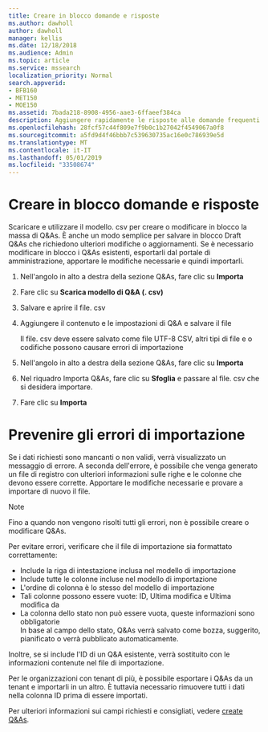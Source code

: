 ```yaml
---
title: Creare in blocco domande e risposte
ms.author: dawholl
author: dawholl
manager: kellis
ms.date: 12/18/2018
ms.audience: Admin
ms.topic: article
ms.service: mssearch
localization_priority: Normal
search.appverid:
- BFB160
- MET150
- MOE150
ms.assetid: 7bada218-8908-4956-aae3-6ffaeef384ca
description: Aggiungere rapidamente le risposte alle domande frequenti con gli strumenti di importazione nel portale di amministrazione di Microsoft Search
ms.openlocfilehash: 28fcf57c44f809e7f9b0c1b27042f4549067a0f8
ms.sourcegitcommit: a5fd9d4f46bbb7c539630735ac16e0c786939e5d
ms.translationtype: MT
ms.contentlocale: it-IT
ms.lasthandoff: 05/01/2019
ms.locfileid: "33508674"
---
```

# <a name="bulk-create-qas"></a>Creare in blocco domande e risposte

Scaricare e utilizzare il modello. csv per creare o modificare in blocco la massa di Q&As. È anche un modo semplice per salvare in blocco Draft Q&As che richiedono ulteriori modifiche o aggiornamenti. Se è necessario modificare in blocco i Q&As esistenti, esportarli dal portale di amministrazione, apportare le modifiche necessarie e quindi importarli.
  
1. Nell'angolo in alto a destra della sezione Q&As, fare clic su **Importa**
    
2. Fare clic su **Scarica modello di Q&A (. csv)**
    
3. Salvare e aprire il file. csv
    
4. Aggiungere il contenuto e le impostazioni di Q&A e salvare il file

    Il file. csv deve essere salvato come file UTF-8 CSV, altri tipi di file e o codifiche possono causare errori di importazione
    
5. Nell'angolo in alto a destra della sezione Q&As, fare clic su **Importa**
    
6. Nel riquadro Importa Q&As, fare clic su **Sfoglia** e passare al file. csv che si desidera importare. 
    
7. Fare clic su **Importa**

# <a name="prevent-import-errors"></a>Prevenire gli errori di importazione      
Se i dati richiesti sono mancanti o non validi, verrà visualizzato un messaggio di errore. A seconda dell'errore, è possibile che venga generato un file di registro con ulteriori informazioni sulle righe e le colonne che devono essere corrette. Apportare le modifiche necessarie e provare a importare di nuovo il file.

> [!NOTE]
> Fino a quando non vengono risolti tutti gli errori, non è possibile creare o modificare Q&As. 

Per evitare errori, verificare che il file di importazione sia formattato correttamente:
- Include la riga di intestazione inclusa nel modello di importazione
- Include tutte le colonne incluse nel modello di importazione
- L'ordine di colonna è lo stesso del modello di importazione
- Tali colonne possono essere vuote: ID, Ultima modifica e Ultima modifica da
- La colonna dello stato non può essere vuota, queste informazioni sono obbligatorie  
In base al campo dello stato, Q&As verrà salvato come bozza, suggerito, pianificato o verrà pubblicato automaticamente.

Inoltre, se si include l'ID di un Q&A esistente, verrà sostituito con le informazioni contenute nel file di importazione.

Per le organizzazioni con tenant di più, è possibile esportare i Q&As da un tenant e importarli in un altro. È tuttavia necessario rimuovere tutti i dati nella colonna ID prima di essere importati.

Per ulteriori informazioni sui campi richiesti e consigliati, vedere [create Q&As](create-qas.md).

  

